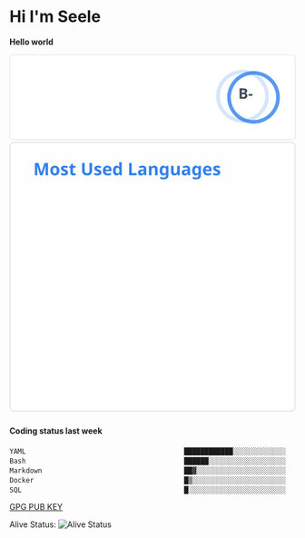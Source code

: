 <h1>Hi I'm Seele</h1>

<b>Hello world</b>

<img src='/assets/stats.svg' alt="Seele's github stats" >

<img src='/assets/top-langs.svg' alt="Seele's github langs">

<h4>Coding status last week </h4>

<!--START_SECTION:waka-->

```txt
YAML                                       ████████████░░░░░░░░░░░░░   48.01 %
Bash                                       ██████░░░░░░░░░░░░░░░░░░░   24.34 %
Markdown                                   ██▓░░░░░░░░░░░░░░░░░░░░░░   11.14 %
Docker                                     █▒░░░░░░░░░░░░░░░░░░░░░░░   05.71 %
SQL                                        █░░░░░░░░░░░░░░░░░░░░░░░░   04.61 %
```

<!--END_SECTION:waka-->

[GPG PUB KEY](https://keys.openpgp.org/vks/v1/by-fingerprint/3FCE91BF5B9666B55B67213C4C57B7824A5B6680)

Alive Status: ![Alive Status](https://hc.dvd.moe/badge/60bc779b-9835-415f-9cb9-15fd9d/ZsLaAAbE.svg)

